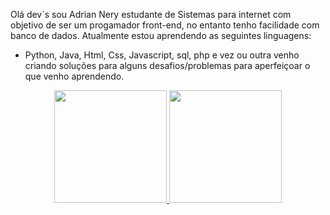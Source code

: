 Olá dev´s sou Adrian Nery estudante de Sistemas para internet com objetivo de ser um progamador front-end, no entanto tenho facilidade com banco de dados. 
Atualmente estou aprendendo as seguintes linguagens: 
- Python, Java, Html, Css, Javascript, sql, php e vez ou outra venho criando soluções para alguns desafios/problemas para aperfeiçoar o que venho aprendendo.
<div align="center">
  <a href="https://github.com/Nery-Adrian">
  <img height="180em" src="https://github-readme-stats.vercel.app/api?username=Nery-Adrian&show_icons=true&theme=dracula&include_all_commits=true&count_private=true"/>
  <img height="180em" src="https://github-readme-stats.vercel.app/api/top-langs/?username=Nery-Adrian&layout=compact&langs_count=7&theme=dracula"/>
</div>
